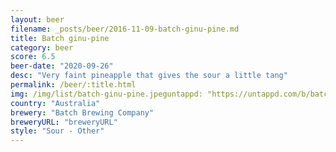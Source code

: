 ```yaml
---
layout: beer
filename: _posts/beer/2016-11-09-batch-ginu-pine.md
title: Batch ginu-pine
category: beer
score: 6.5
beer-date: "2020-09-26"
desc: "Very faint pineapple that gives the sour a little tang"
permalink: /beer/:title.html
img: /img/list/batch-ginu-pine.jpeguntappd: "https://untappd.com/b/batch-brewing-company-ginu-pine/2565556"
country: "Australia"
brewery: "Batch Brewing Company"
breweryURL: "breweryURL"
style: "Sour - Other"
---
```

